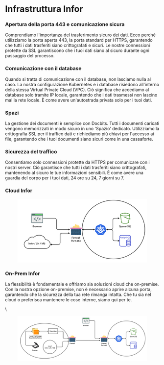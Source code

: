 # Infrastruttura Infor

### Apertura della porta 443 e comunicazione sicura

Comprendiamo l'importanza del trasferimento sicuro dei dati. Ecco perché utilizziamo la porta aperta 443, la porta standard per HTTPS, garantendo che tutti i dati trasferiti siano crittografati e sicuri. Le nostre connessioni protette da SSL garantiscono che i tuoi dati siano al sicuro durante ogni passaggio del processo.

### Comunicazione con il database

Quando si tratta di comunicazione con il database, non lasciamo nulla al caso. La nostra configurazione Kubernetes e i database risiedono all'interno della stessa Virtual Private Cloud (VPC). Ciò significa che accediamo al database solo tramite IP locale, garantendo che i dati trasmessi non lascino mai la rete locale. È come avere un'autostrada privata solo per i tuoi dati.

### Spazi

La gestione dei documenti è semplice con Docbits. Tutti i documenti caricati vengono memorizzati in modo sicuro in uno 'Spazio' dedicato. Utilizziamo la crittografia SSL per il traffico dati e richiediamo più chiavi per l'accesso ai file, garantendo che i tuoi documenti siano sicuri come in una cassaforte.

### Sicurezza del traffico

Consentiamo solo connessioni protette da HTTPS per comunicare con i nostri server. Ciò garantisce che tutti i dati trasferiti siano crittografati, mantenendo al sicuro le tue informazioni sensibili. È come avere una guardia del corpo per i tuoi dati, 24 ore su 24, 7 giorni su 7.

### Cloud Infor

<figure><img src=".gitbook/assets/DocBits_II_infra_cloud.webp" alt=""><figcaption></figcaption></figure>

### On-Prem Infor

La flessibilità è fondamentale e offriamo sia soluzioni cloud che on-premise. Con la nostra opzione on-premise, non è necessario aprire alcuna porta, garantendo che la sicurezza della tua rete rimanga intatta. Che tu sia nel cloud o preferisca mantenere le cose interne, siamo qui per te.

\

<figure><img src=".gitbook/assets/DocBits_II_infra-on-prem-1024x355.webp" alt=""><figcaption></figcaption></figure>
